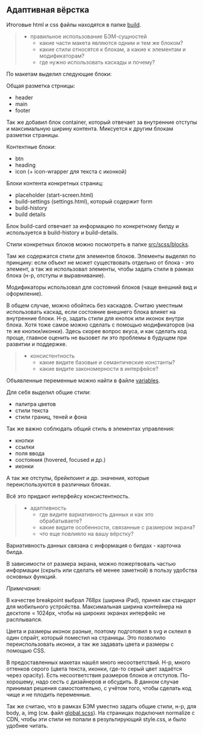 ## Адаптивная вёрстка

Итоговые html и css файлы находятся в папке [build](build).

> - правильное использование БЭМ-сущностей
>   - какие части макета являются одним и тем же блоком?
>   - какие стили относятся к блокам, а какие к элементам и модификаторам?
>   - где нужно использовать каскады и почему?

По макетам выделил следующие блоки:

Общая разметка стрницы:
- header
- main
- footer

Так же добавил блок container, который отвечает за внутренние отступы и максимальную ширину контента. Миксуется к другим блокам разметки страницы.

Контентные блоки:
- btn
- heading
- icon (+ icon-wrapper для текста с иконкой)

Блоки контента конкретных страниц:
- placeholder (start-screen.html)
- build-settings (settings.html), который содержит form
- build-history
- build details

Блок build-card отвечает за информацию по конкретному билду и используется в build-history и build-details.

Стили конкретных блоков можно посмотреть в папке [src/scss/blocks](src/scss/blocks).

Там же содержатся стили для элементов блоков. Элементы выделял по принцину: если объект не может существовать отдельно от блока - это элемент, а так же использовал элементы, чтобы задать стили в рамках блока (н-р, отступы и выравнивание).

Модификаторы использовал для состояний блоков (чаще внешний вид и оформление).

В общем случае, можно обойтись без каскадов. Считаю уместным использовать каскад, если состояние внешнего блока влияет на внутренние блоки. Н-р, задать стили для кнопок или иконок внутри блока. Хотя тоже самое можно сделать с помощью модификаторов (на те же кнопки/иконки). Здесь скорее вопрос вкуса, и как сделать код проще, главное оценить не вызовет ли это проблемы в будущем при развитии и поддержке.

> - консистентность
>    - какие видите базовые и семантические константы?
>    - какие видите закономерности в интерфейсе?
    
Объявленные переменные можно найти в файле [variables](src/scss/includes/variables.scss).

Для себя выделил общие стили:
- палитра цветов
- стили текста
- стили границ, теней и фона

Так же важно соблюдать общий стиль в элементах управления:
- кнопки
- ссылки
- поля ввода
- состояния (hovered, focused и др.)
- иконки

А так же отступы, брейкпоинт и др. значения, которые переиспользуются в различных блоках.

Всё это придают интерфейсу консистентность.

> - адаптивность
>    - где видите вариативность данных и как это обрабатываете?
>    - какие видите особенности, связанные с размером экрана?
>    - что еще повлияло на вашу вёрстку?
   
Вариативность данных связана с информация о билдах - карточка билда.

В зависимости от размера экрана, можно пожертвовать частью информации (скрыть или сделать её менее заметной) в пользу удобства основных функций.

*Примечания:*

В качестве breakpoint выбрал 768px (ширина iPad), принял как стандарт для мобильного устройства. Максимальная ширина контейнера на десктопе = 1024px, чтобы на широких экранах интерфейс не расплывался.

Цвета и размеры иконок разные, поэтому подготовил в svg и склеил в один спрайт, который поместил на страницы. Это позволило переиспользовать иконки, а так же задавать цвета и размеры с помощью CSS.

В предоставленных макетах нашёл много несоответствий. Н-р, много оттенков серого (цвета текста, иконки, где-то серый цвет задаётся через opacity). Есть несоответствия размеров блоков и отступов. По-хорошему, надо сесть с дизайнеров и обсудить. В данном случае принимал решения самостоятельно, с учётом того, чтобы сделать код чище и не плодить переменные.

Так же считаю, что в рамках БЭМ уместно задать общие стили, н-р, для body, a, img (см. файл [global.scss](src/scss/includes/global.scss)). На страницах подключил normalize с CDN, чтобы эти стили не попали в результирующий style.css, и было удобнее читать.


